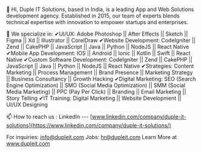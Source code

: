 👋 Hi, Duple IT Solutions, based in India, is a leading App and Web Solutions development agency. Established in 2015, our team of experts blends technical expertise with innovation to empower startups and enterprises.

🌱 We specialize in:
✔UI/UX: Adobe Photoshop || After Effects || Sketch || Figma || Xd || Illustrator || CorelDraw
✔Website Development: CodeIgniter || Zend || CakePHP || JavaScript || Java || Python || NodeJS || React Native
✔Mobile App Development: IOS || Android || Ionic || Kotlin || Swift || React Native
✔Custom Software Development: CodeIgniter || Zend || CakePHP || JavaScript || Java || Python || NodeJS || React Native
✔Strategies: Content Marketing || Process Management || Brand Presence || Marketing Strategy || Business Consultancy || Growth Hacking
✔Digital Marketing: SEO (Search Engine Optimization) || SMO (Social Media Optimization) || SMM (Social Media Marketing) || PPC (Pay Per Click) || Branding || Email Marketing || Story Telling
✔IT Training: Digital Marketing || Website Development || UI/UX Designing

📫 How to reach us :
LinkedIn --- [www.linkedin.com/company/duple-it-solutions](https://www.linkedin.com/company/duple-it-solutions/) 

For inquiries: info@dupleit.com
Jobs: hr@dupleit.com
Learn More at www.dupleit.com
